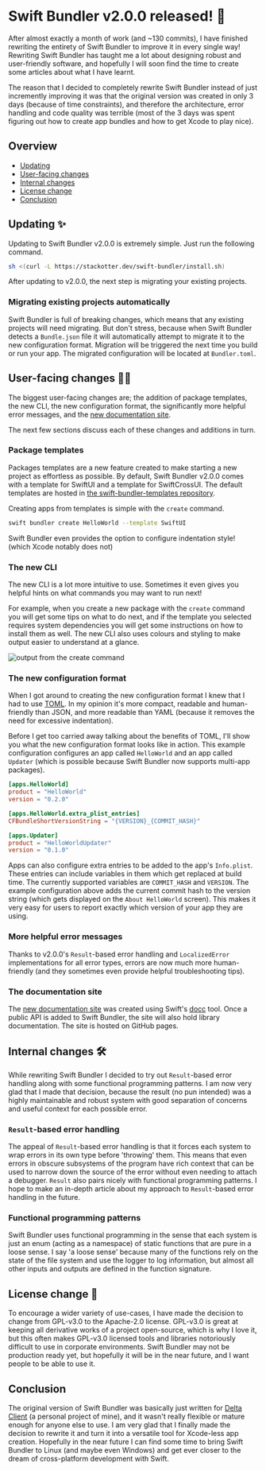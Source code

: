 # Swift Bundler v2.0.0 released! 🎉

After almost exactly a month of work (and ~130 commits), I have finished rewriting the entirety of Swift Bundler to improve it in every single way! Rewriting Swift Bundler has taught me a lot about designing robust and user-friendly software, and hopefully I will soon find the time to create some articles about what I have learnt.

The reason that I decided to completely rewrite Swift Bundler instead of just incremently improving it was that the original version was created in only 3 days (because of time constraints), and therefore the architecture, error handling and code quality was terrible (most of the 3 days was spent figuring out how to create app bundles and how to get Xcode to play nice).

## Overview

- [Updating](#user-content-updating)
- [User-facing changes](#user-content-user-facing-changes)
- [Internal changes](#user-content-internal-changes)
- [License change](#user-content-license-change)
- [Conclusion](#user-content-conclusion)

<h2 id="updating">Updating ✨</h2>

Updating to Swift Bundler v2.0.0 is extremely simple. Just run the following command.

```sh
sh <(curl -L https://stackotter.dev/swift-bundler/install.sh)
```

After updating to v2.0.0, the next step is migrating your existing projects.

### Migrating existing projects automatically

Swift Bundler is full of breaking changes, which means that any existing projects will need migrating. But don't stress, because when Swift Bundler detects a `Bundle.json` file it will automatically attempt to migrate it to the new configuration format. Migration will be triggered the next time you build or run your app. The migrated configuration will be located at `Bundler.toml`.

<h2 id="user-facing-changes">User-facing changes 👨‍💻</h2>

The biggest user-facing changes are; the addition of package templates, the new CLI, the new configuration format, the significantly more helpful error messages, and the [new documentation site](https://stackotter.github.io/swift-bundler/documentation/swiftbundler).

The next few sections discuss each of these changes and additions in turn.

### Package templates

Packages templates are a new feature created to make starting a new project as effortless as possible. By default, Swift Bundler v2.0.0 comes with a template for SwiftUI and a template for SwiftCrossUI. The default templates are hosted in [the swift-bundler-templates repository](https://github.com/stackotter/swift-bundler-templates).

Creating apps from templates is simple with the `create` command.

```sh
swift bundler create HelloWorld --template SwiftUI
```

Swift Bundler even provides the option to configure indentation style! (which Xcode notably does not)

### The new CLI

The new CLI is a lot more intuitive to use. Sometimes it even gives you helpful hints on what commands you may want to run next!

For example, when you create a new package with the `create` command you will get some tips on what to do next, and if the template you selected requires system dependencies you will get some instructions on how to install them as well. The new CLI also uses colours and styling to make output easier to understand at a glance.

![output from the create command](/image/swift-bundler-create.png)

### The new configuration format

When I got around to creating the new configuration format I knew that I had to use [TOML](https://toml.io/). In my opinion it's more compact, readable and human-friendly than JSON, and more readable than YAML (because it removes the need for excessive indentation).

Before I get too carried away talking about the benefits of TOML, I'll show you what the new configuration format looks like in action. This example configuration configures an app called `HelloWorld` and an app called `Updater` (which is possible because Swift Bundler now supports multi-app packages).

```toml
[apps.HelloWorld]
product = "HelloWorld"
version = "0.2.0"

[apps.HelloWorld.extra_plist_entries]
CFBundleShortVersionString = "{VERSION}_{COMMIT_HASH}"

[apps.Updater]
product = "HelloWorldUpdater"
version = "0.1.0"
```

Apps can also configure extra entries to be added to the app's `Info.plist`. These entries can include variables in them which get replaced at build time. The currently supported variables are `COMMIT_HASH` and `VERSION`. The example configuration above adds the current commit hash to the version string (which gets displayed on the `About HelloWorld` screen). This makes it very easy for users to report exactly which version of your app they are using.

### More helpful error messages

Thanks to v2.0.0's `Result`-based error handling and `LocalizedError` implementations for all error types, errors are now much more human-friendly (and they sometimes even provide helpful troubleshooting tips).

### The documentation site

The [new documentation site](https://stackotter.github.io/swift-bundler/documentation/swiftbundler/) was created using Swift's [docc](https://www.swift.org/documentation/docc/) tool. Once a public API is added to Swift Bundler, the site will also hold library documentation. The site is hosted on GitHub pages.

<h2 id="internal-changes">Internal changes 🛠</h2>

While rewriting Swift Bundler I decided to try out `Result`-based error handling along with some functional programming patterns. I am now very glad that I made that decision, because the result (no pun intended) was a highly maintainable and robust system with good separation of concerns and useful context for each possible error.

### `Result`-based error handling

The appeal of `Result`-based error handling is that it forces each system to wrap errors in its own type before 'throwing' them. This means that even errors in obscure subsystems of the program have rich context that can be used to narrow down the source of the error without even needing to attach a debugger. `Result` also pairs nicely with functional programming patterns. I hope to make an in-depth article about my approach to `Result`-based error handling in the future.

### Functional programming patterns

Swift Bundler uses functional programming in the sense that each system is just an enum (acting as a namespace) of static functions that are pure in a loose sense. I say 'a loose sense' because many of the functions rely on the state of the file system and use the logger to log information, but almost all other inputs and outputs are defined in the function signature.

<h2 id="license-change">License change 📄</h2>

To encourage a wider variety of use-cases, I have made the decision to change from GPL-v3.0 to the Apache-2.0 license. GPL-v3.0 is great at keeping all derivative works of a project open-source, which is why I love it, but this often makes GPL-v3.0 licensed tools and libraries notoriously difficult to use in corporate environments. Swift Bundler may not be production ready yet, but hopefully it will be in the near future, and I want people to be able to use it.

<h2 id="conclusion">Conclusion</h2>

The original version of Swift Bundler was basically just written for [Delta Client](https://github.com/stackotter/delta-client) (a personal project of mine), and it wasn't really flexible or mature enough for anyone else to use. I am very glad that I finally made the decision to rewrite it and turn it into a versatile tool for Xcode-less app creation. Hopefully in the near future I can find some time to bring Swift Bundler to Linux (and maybe even Windows) and get ever closer to the dream of cross-platform development with Swift.